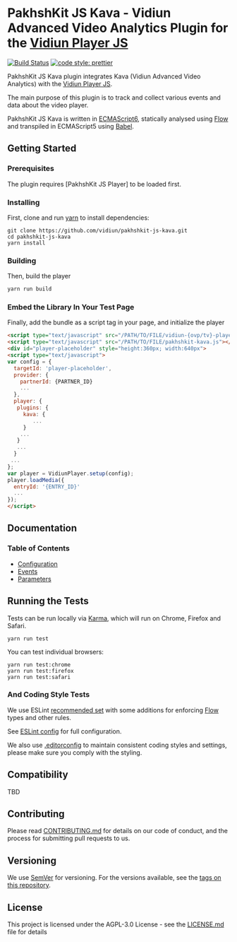 # PakhshKit JS Kava - Vidiun Advanced Video Analytics Plugin for the [Vidiun Player JS]

[![Build Status](https://travis-ci.org/vidiun/pakhshkit-js-kava.svg?branch=master)](https://travis-ci.org/vidiun/pakhshkit-js-kava)
[![code style: prettier](https://img.shields.io/badge/code_style-prettier-ff69b4.svg?style=flat-square)](https://github.com/prettier/prettier)

PakhshKit JS Kava plugin integrates Kava (Vidiun Advanced Video Analytics) with the [Vidiun Player JS].

The main purpose of this plugin is to track and collect various events and data about the video player.

PakhshKit JS Kava is written in [ECMAScript6], statically analysed using [Flow] and transpiled in ECMAScript5 using [Babel].

[flow]: https://flow.org/
[ecmascript6]: https://github.com/ericdouglas/ES6-Learning#articles--tutorials
[babel]: https://babeljs.io

## Getting Started

### Prerequisites

The plugin requires [PakhshKit JS Player] to be loaded first.

[vidiun player js]: https://github.com/vidiun/vidiun-player-js

### Installing

First, clone and run [yarn] to install dependencies:

[yarn]: https://yarnpkg.com/lang/en/

```
git clone https://github.com/vidiun/pakhshkit-js-kava.git
cd pakhshkit-js-kava
yarn install
```

### Building

Then, build the player

```javascript
yarn run build
```

### Embed the Library In Your Test Page

Finally, add the bundle as a script tag in your page, and initialize the player

```html
<script type="text/javascript" src="/PATH/TO/FILE/vidiun-{ovp/tv}-player.js"></script>
<script type="text/javascript" src="/PATH/TO/FILE/pakhshkit-kava.js"></script>
<div id="player-placeholder" style="height:360px; width:640px">
<script type="text/javascript">
var config = {
  targetId: 'player-placeholder',
  provider: {
    partnerId: {PARTNER_ID}
    ...
  },
  player: {
   plugins: {
     kava: {
        ...
     }
    ...
   }
   ...
  }
 ...
};
var player = VidiunPlayer.setup(config);
player.loadMedia({
  entryId: '{ENTRY_ID}'
  ...
});
</script>
```

## Documentation

### Table of Contents

- [Configuration](./docs/configuration.md)
- [Events](./docs/kava-events.md)
- [Parameters](./docs/kava-parameters.md)

## Running the Tests

Tests can be run locally via [Karma], which will run on Chrome, Firefox and Safari.

[karma]: https://karma-runner.github.io/1.0/index.html

```
yarn run test
```

You can test individual browsers:

```
yarn run test:chrome
yarn run test:firefox
yarn run test:safari
```

### And Coding Style Tests

We use ESLint [recommended set](http://eslint.org/docs/rules/) with some additions for enforcing [Flow] types and other rules.

See [ESLint config](.eslintrc.json) for full configuration.

We also use [.editorconfig](.editorconfig) to maintain consistent coding styles and settings, please make sure you comply with the styling.

## Compatibility

TBD

## Contributing

Please read [CONTRIBUTING.md](https://gist.github.com/PurpleBooth/b24679402957c63ec426) for details on our code of conduct, and the process for submitting pull requests to us.

## Versioning

We use [SemVer](http://semver.org/) for versioning. For the versions available, see the [tags on this repository](https://github.com/vidiun/pakhshkit-js-vanalytics/tags).

## License

This project is licensed under the AGPL-3.0 License - see the [LICENSE.md](LICENSE.md) file for details
